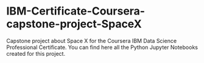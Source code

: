 # IBM-Certificate-Coursera-capstone-project-SpaceX
Capstone project about Space X for the Coursera IBM Data Science Professional Certificate.
You can find here all the Python Jupyter Notebooks created for this project. 
